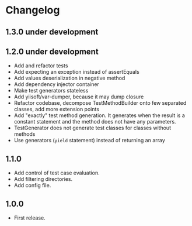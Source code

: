 # Changelog

## 1.3.0 under development


## 1.2.0 under development

- Add and refactor tests
- Add expecting an exception instead of assertEquals
- Add values deserialization in negative method
- Add dependency injector container
- Make test generators stateless
- Add yiisoft/var-dumper, because it may dump closure
- Refactor codebase, decompose TestMethodBuilder onto few separated classes, add more extension points
- Add "exactly" test method generation. It generates when the result is a constant statement and the method does not have any parameters. 
- TestGenerator does not generate test classes for classes without methods 
- Use generators (`yield` statement) instead of returning an array 

## 1.1.0

- Add control of test case evaluation.
- Add filtering directories.
- Add config file.

## 1.0.0

- First release.
